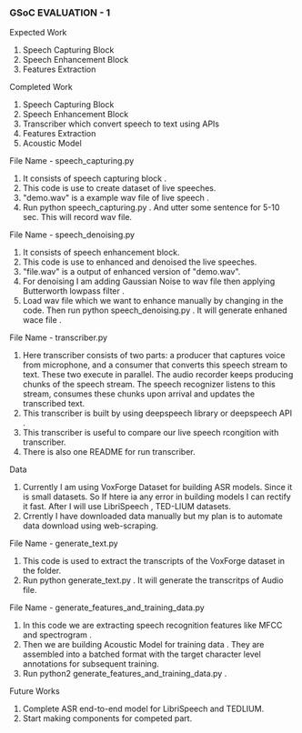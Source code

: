 ### GSoC EVALUATION - 1 ###

Expected Work 
1. Speech Capturing Block
2. Speech Enhancement Block
3. Features Extraction 

Completed Work
1. Speech Capturing Block
2. Speech Enhancement Block
3. Transcriber which convert speech to text using APIs
4. Features Extraction 
5. Acoustic Model

File Name - speech_capturing.py

1. It consists of speech capturing block .
2. This code is use to create dataset of live speeches.
3. "demo.wav" is a example wav file of live speech .
4. Run python speech_capturing.py . And utter some sentence for 5-10 sec. This will record wav file. 

File Name - speech_denoising.py

1. It consists of speech enhancement block.
2. This code is use to enhanced and denoised the live speeches.
3. "file.wav" is a output of enhanced version of "demo.wav".
4. For denoising I am adding Gaussian Noise to wav file then applying Butterworth lowpass filter .
5. Load wav file which we want to enhance manually by changing in the code. Then run python speech_denoising.py . It will generate enhaned wace file .

File Name - transcriber.py

1. Here transcriber consists of two parts: a producer that captures voice from microphone, and a consumer that converts this speech stream to text. These two execute in parallel. The audio recorder keeps producing chunks of the speech stream. The speech recognizer listens to this stream, consumes these chunks upon arrival and updates the transcribed text.
2. This transcriber is built by using deepspeech library or deepspeech API .
3. This transcriber is useful to compare our live speech rcongition with transcriber.
4. There is also one README for run transcriber.

Data 

1. Currently I am using VoxForge Dataset for building ASR models. Since it is small datasets. So If htere ia any error in building models I can rectify it fast. After I will use LibriSpeech , TED-LIUM datasets.
2. Crrently I have downloaded data manually but my plan is to automate data download using web-scraping.

File Name - generate_text.py

1. This code is used to extract the transcripts of the VoxForge dataset in the folder.
2. Run python generate_text.py . It will generate the transcritps of Audio file.

File Name - generate_features_and_training_data.py

1. In this code we are extracting speech recognition features like MFCC and spectrogram .
2. Then we are building Acoustic Model for training data . They are assembled into a batched format with the target character level annotations for subsequent training.
3. Run python2 generate_features_and_training_data.py .

Future Works 
1. Complete ASR end-to-end model for LibriSpeech and TEDLIUM.
2. Start making components for competed part. 


